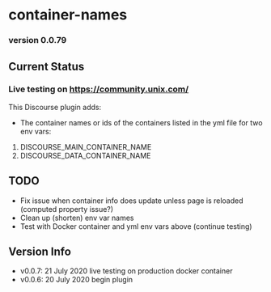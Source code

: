 # container-names

### version 0.0.79

## Current Status

### Live testing on https://community.unix.com/

This Discourse plugin adds:

- The container names or ids of the containers listed in the yml file for two env vars:

1.  DISCOURSE_MAIN_CONTAINER_NAME
2.  DISCOURSE_DATA_CONTAINER_NAME

## TODO

- Fix issue when container info does update unless page is reloaded (computed property issue?)
- Clean up (shorten) env var names
- Test with Docker container and yml env vars above (continue testing)

## Version Info

- v0.0.7: 21 July 2020 live testing on production docker container
- v0.0.6: 20 July 2020 begin plugin
